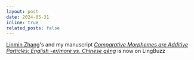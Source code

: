 ```yaml
---
layout: post
date: 2024-05-31
inline: true
related_posts: false
---
```


[Linmin Zhang](https://sites.google.com/site/zhanglinmin/)'s and my manuscript [<em>Comparative Morphemes are Additive Particles: English -er/more vs. Chinese gèng</em>](https://lingbuzz.net/008122) is now on LingBuzz
